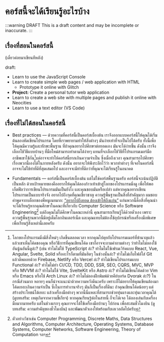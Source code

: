 # คอร์สนี้จะได้เรียนรู้อะไรบ้าง

:::warning DRAFT
This is a draft content and may be incomplete or inaccurate.
:::

## เรื่องที่สอนในคอร์สนี้

(เดี๋ยวค่อยมาเขียนทีหลัง)

draft:

- Learn to use the JavaScript Console
- Learn to create simple web pages / web application with HTML
  - Prototype it online with Glitch
- **Project:** Create a personal tutor web application
- Learn to create a web site with multiple pages and publish it online with Neocities
- Learn to use a text editor (VS Code)

## เรื่องที่ไม่ได้สอนในคอร์สนี้

- Best practices — ด้วยความที่คอร์สนี้เป็นคอร์สเบื้องต้น
  เราจึงออกแบบคอร์สนี้ให้คุณได้เริ่มต้นลองหัดเขียนโปรแกรม
  โดยที่เราพยายามทำให้สิ่งต่างๆ มันง่ายเท่าที่จะเป็นไปได้ครับ
  ทั้งนี้เพื่อให้คุณมีความรู้และทักษะพื้นฐาน ที่ถ้าคุณอยากไปศึกษาต่อยอดเอง มันจะได้ง่ายขึ้น
  ดังนั้น เราจึงเลือกใช้วิธีแบบบ้านๆ ที่มือใหม่สามารถทำตามได้ง่ายๆ
  แทนที่จะเลือกใช้วิธีที่โปรแกรมเมอร์มืออาชีพเขาใช้กัน[^pro]แต่อาจจะทำให้คอร์สนี้ยากเกินความจำเป็น ซึ่งเมื่อถึงเวลา คุณสามารถไปศึกษาเรื่องพวกนี้เองได้ในภายหลังครับ
  ดังนั้น อยากจะให้พึงระลึกไว้ว่า
  พวกท่าต่างๆ ที่เจอในคอร์สนี้ อาจจะไม่ใช้ท่าที่ดีที่สุดเสมอไป และอาจจะมีท่าที่ดีกว่าที่คุณจะได้เรียนรู้ในอนาคต

- Fundamentals — คอร์สนี้เป็นคอร์สเบื้องต้น แต่ไม่ใช่คอร์สพื้นฐานครับ
  คอร์สนี้จะเน้นปฏิบัติเป็นหลัก
  ด้วยเป้าหมายของคืออยากให้คุณได้ลองก้าวเท้าเข้าสู่โลกของโปรแกรมมิ่งดู
  เพื่อให้พอเก็ตฟีลว่าการเขียนโปรแกรมมันเป็นยังไง และคุณชอบมันหรือเปล่า
  แต่หากคุณอยากเขียนโปรแกรมเป็นแบบจริงจัง อยากไปถึงจุดที่คุณเชี่ยวชาญ ความรู้พื้นฐานเป็นสิ่งที่สำคัญมาก
  ผมชอบคำพูดจากบล็อกของพี่หนูเนยมาก: [“อยากไปถึงยอด ต้องเข้าให้ถึงแก่น”](https://nuuneoi.com/blog/blog.php?read_id=834)
  แก่นพวกนี้คือสิ่งที่คุณน่าจะได้เรียนรู้หากคุณศึกษาในคณะที่เกี่ยวกับ Computer Science หรือ Software Engineering[^subj]
  แต่ถึงคุณไม่ได้ศึกษาในคณะเหล่านี้ คุณสามารถเรียนรู้ได้ด้วยตัวเอง เพราะความรู้พื้นฐานพวกนี้มีอยู่เต็มโลกอินเตอร์เน็ต และคุณแทบไม่ต้องใช้อุปกรณ์หรือเครื่องมือพิเศษเพื่อเรียนรู้สิ่งเหล่านี้เลยครับ

[^pro]:
    โลกของโปรแกรมมิ่งมีสิ่งใหม่ๆ เกิดขึ้นตลอดเวลา
    หากคุณไปคุยกับโปรแกรมเมอร์ที่ชำนาญแล้ว แล้วเขาเห็นโค้ดของคุณ หรือวิธีการที่คุณเขียนโค้ด
    เขาก็อาจจะถามคำถามต่างๆ ว่าทำไมไม่ลองใช้อันนู้นอันนี้ดูล่ะ?
    (เช่น ทำไมไม่ใช้ TypeScript ล่ะ?
    ทำไมไม่ใช้เฟรมเวิร์คแบบ React, Vue, Angular, Svelte, Solid หรืออะไรก็ตามที่มันฮิตๆ ในช่วงนั้นล่ะ?
    ทำไมไม่เก็บไฟล์ใส่ Git แล้วดีพลอยด้วย Firebase, Netlify หรือ Vercel ล่ะ?
    ทำไม่เขียนโปรแกรมแบบ Functional ล่ะ?
    ทำไมไม่ทำ CI/CD, TDD, DDD, SSR, SEO, CQRS, MVC, MVP หรือ MVVM ล่ะ?
    ทำไมไม่ใช้ Vite, SvelteKit หรือ Astro ล่ะ?
    ทำไมไม่เขียนโค้ดด้วย Vim หรือ Emacs หรือใช้ Arch Linux ล่ะ?
    ทำไมไม่ลองฝึกพิมพ์ด้วยคีย์บอร์ด Dvorak ล่ะ?)
    ในกรณีส่วนมาก หลายๆ คนก็น่าจะแนะนำด้วยความหวังดีนะครับ เพราะก็ไม่อยากให้คุณเขียนต้องมาโค้ดเยอะเกินความจำเป็น
    ซึ่งในการทำงานจริงๆ มันก็เป็นเรื่องที่ดีนะ ถ้าคุณเขียนโค้ดน้อยๆ แต่สร้างประโยชน์ได้เยอะ
    แล้วเครื่องมือต่างๆ พวกนี้นี่แหละที่สามารถช่วยทุ่นแรงและทุ่นเวลาคุณได้ (ดูบทเสริม: เหตุเกิดจากความขี้เกียจ)
    หากคุณเรียนรู้ต่อในสายนี้ ก็จะได้เจอ ได้ลองเล่นกับเครื่องมือมากมายครับ
    แต่ในช่วงแรกๆ คุณอาจจะได้ใช้เครื่องมือบ้านๆ ไปก่อน
    เพื่อสะสมชั่วโมงบิน (ดูบทเสริม: ความสำคัญของชั่วโมงบิน) และพัฒนาตัวเองให้พร้อมกับเลเวลถัดไปครับ

[^subj]:
    ตัวอย่างวิชาเช่น
    Computer Programming,
    Discrete Maths,
    Data Structures and Algorithms,
    Computer Architecture,
    Operating Systems,
    Database Systems,
    Computer Networks,
    Software Engineering,
    Theory of Computation
    ฯลฯ
